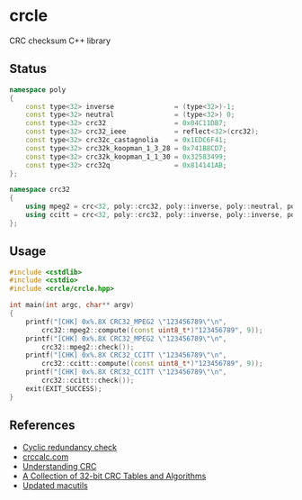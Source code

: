 # crcle
CRC checksum C++ library 

## Status

```cpp
namespace poly
{
	const type<32> inverse               = (type<32>)-1;
	const type<32> neutral               = (type<32>) 0;
	const type<32> crc32                 = 0x04C11DB7;
	const type<32> crc32_ieee            = reflect<32>(crc32);
	const type<32> crc32c_castagnolia    = 0x1EDC6F41;
	const type<32> crc32k_koopman_1_3_28 = 0x741B8CD7;
	const type<32> crc32k_koopman_1_1_30 = 0x32583499;
	const type<32> crc32q                = 0x814141AB;
};

namespace crc32
{
	using mpeg2 = crc<32, poly::crc32, poly::inverse, poly::neutral, poly::ref_none>;
	using ccitt = crc<32, poly::crc32, poly::inverse, poly::inverse, poly::ref_none>;
};
```

## Usage

```cpp
#include <cstdlib>
#include <cstdio>
#include <crcle/crcle.hpp>

int main(int argc, char** argv)
{
	printf("[CHK] 0x%.8X CRC32_MPEG2 \"123456789\"\n",
        crc32::mpeg2::compute((const uint8_t*)"123456789", 9));
	printf("[CHK] 0x%.8X CRC32_MPEG2 \"123456789\"\n",
        crc32::mpeg2::check());
	printf("[CHK] 0x%.8X CRC32_CCITT \"123456789\"\n",
        crc32::ccitt::compute((const uint8_t*)"123456789", 9));
	printf("[CHK] 0x%.8X CRC32_CCITT \"123456789\"\n",
        crc32::ccitt::check());
	exit(EXIT_SUCCESS);
}
```

## References

- [Cyclic redundancy check](https://en.wikipedia.org/wiki/Cyclic_redundancy_check)
- [crccalc.com](https://crccalc.com/?crc=123456789&method=CRC-32/MPEG-2&datatype=0&outtype=0)
- [Understanding CRC](http://www.sunshine2k.de/articles/coding/crc/understanding_crc.html)
- [A Collection of 32-bit CRC Tables and Algorithms](http://www.mrob.com/pub/comp/crc-all.html)
- [Updated macutils](https://github.com/jopadan/macutils)
